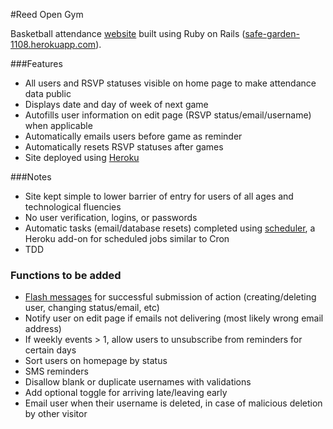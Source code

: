 #Reed Open Gym

Basketball attendance [website](https://safe-garden-1108.herokuapp.com/) built using Ruby on Rails ([safe-garden-1108.herokuapp.com](https://safe-garden-1108.herokuapp.com/)).

###Features

* All users and RSVP statuses visible on home page to make attendance data public
* Displays date and day of week of next game
* Autofills user information on edit page (RSVP status/email/username) when applicable
* Automatically emails users before game as reminder
* Automatically resets RSVP statuses after games
* Site deployed using [Heroku](https://www.heroku.com/about)

###Notes

* Site kept simple to lower barrier of entry for users of all ages and technological fluencies
 * No user verification, logins, or passwords
* Automatic tasks (email/database resets) completed using [scheduler](https://devcenter.heroku.com/articles/scheduler), a Heroku add-on for scheduled jobs  similar to Cron
* TDD


### Functions to be added
* [Flash messages](http://api.rubyonrails.org/classes/ActionDispatch/Flash.html) for successful submission of action (creating/deleting user, changing status/email, etc)
* Notify user on edit page if emails not delivering (most likely wrong email address)
* If weekly events > 1, allow users to unsubscribe from reminders for certain days
* Sort users on homepage by status
* SMS reminders
* Disallow blank or duplicate usernames with validations
* Add optional toggle for arriving late/leaving early
* Email user when their username is deleted, in case of malicious deletion by other visitor
